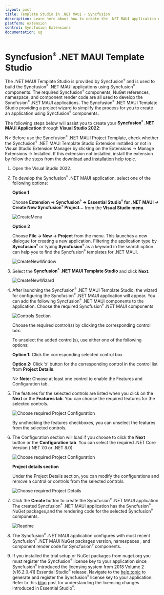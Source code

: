 ```yaml
---
layout: post
title: Template Studio in .NET MAUI - Syncfusion
description: Learn here about how to create the .NET MAUI application using Syncusion .NET MAUI Components with the help of template studio.
platform: extension
control: Syncfusion Extensions
documentation: ug
---
```


# Syncfusion<sup style="font-size:70%">&reg;</sup> .NET MAUI Template Studio

The .NET MAUI Template Studio is provided by Syncfusion<sup style="font-size:70%">&reg;</sup> and is used to build the Syncfusion<sup style="font-size:70%">&reg;</sup> .NET MAUI applications using Syncfusion<sup style="font-size:70%">&reg;</sup> components. The required Syncfusion<sup style="font-size:70%">&reg;</sup> components, NuGet references, namespace, and component render code are all used to develop the Syncfusion<sup style="font-size:70%">&reg;</sup> .NET MAUI applications. The Syncfusion<sup style="font-size:70%">&reg;</sup> .NET MAUI Template Studio providing a project wizard to simplify the process for you to create an application using Syncfusion<sup style="font-size:70%">&reg;</sup> components.

The following steps below will assist you to create your **Syncfusion<sup style="font-size:70%">&reg;</sup> .NET MAUI Application** through **Visual Studio 2022**:

N> Before use the Syncfusion<sup style="font-size:70%">&reg;</sup> .NET MAUI Project Template, check whether the Syncfusion<sup style="font-size:70%">&reg;</sup> .NET MAUI Template Studio Extension installed or not in Visual Studio Extension Manager by clicking on the Extensions -> Manage Extensions -> Installed. If this extension not installed, install the extension by follow the steps from the [download and installation](download-and-installation) help topic.

1. Open the Visual Studio 2022.

2. To develop the Syncfusion<sup style="font-size:70%">&reg;</sup> .NET MAUI application, select one of the following options:

     **Option 1**

     Choose **Extension -> Syncfusion<sup style="font-size:70%">&reg;</sup> -> Essential Studio<sup style="font-size:70%">&reg;</sup> for .NET MAUI -> Create New Syncfusion<sup style="font-size:70%">&reg;</sup> Project...** from the **Visual Studio menu**.

     ![CreateMenu](images/MenuProject.png)

     **Option 2**

     Choose **File -> New -> Project** from the menu. This launches a new dialogue for creating a new application. Filtering the application type by **Syncfusion<sup style="font-size:70%">&reg;</sup>** or typing **Syncfusion<sup style="font-size:70%">&reg;</sup>** as a keyword in the search option can help you to find the Syncfusion<sup style="font-size:70%">&reg;</sup> templates for .NET MAUI.

     ![CreateNewWindow](images/ProjectTemplates.png)

3. Select the **Syncfusion<sup style="font-size:70%">&reg;</sup> .NET MAUI Template Studio** and click **Next**.

     ![CreateNewWizard](images/SyncfusionTemplate.png)

4. After launching the Syncfusion<sup style="font-size:70%">&reg;</sup> .NET MAUI Template Studio, the wizard for configuring the Syncfusion<sup style="font-size:70%">&reg;</sup> .NET MAUI application will appear. You can add the following Syncfusion<sup style="font-size:70%">&reg;</sup> .NET MAUI components to the application. Choose the required Syncfusion<sup style="font-size:70%">&reg;</sup> .NET MAUI components 

    ![Controls Section](images/ControlsTab.png)

    Choose the required control(s) by clicking the corresponding control box.

    To unselect the added control(s), use either one of the following options:

    **Option 1:** Click the corresponding selected control box.

    **Option 2:** Click ‘x’ button for the corresponding control in the control list from **Project Details**. 

    N> **Note:** Choose at least one control to enable the Features and Configuration tab.

5. The features for the selected controls are listed when you click on the **Next** or the **Features tab**. You can choose the required features for the selected controls.

    ![Choose required Project Configuration](images/FeaturesTab.png)    

    By unchecking the features checkboxes, you can unselect the features from the selected controls.

6. The Configuration section will load if you choose to click the **Next** button or the **Configuration tab**. You can select the required .NET Core Version (.NET 7.0 or .NET 8.0)

     ![Choose required Project Configuration](images/ConfigurationsTab.png)

     **Project details section**

     Under the Project Details section, you can modify the configurations and remove a control or controls from the selected controls.

     ![Choose required Project Details](images/ProjectDetails.png)

7. Click the **Create** button to create the Syncfusion<sup style="font-size:70%">&reg;</sup> .NET MAUI application The created Syncfusion<sup style="font-size:70%">&reg;</sup> .NET MAUI application has the Syncfusion<sup style="font-size:70%">&reg;</sup> NuGet packages,and the rendering code for the selected Syncfusion<sup style="font-size:70%">&reg;</sup> components.

     ![Readme](images/MauiApplication.png)

8. The Syncfusion<sup style="font-size:70%">&reg;</sup> .NET MAUI application configures with most recent Syncfusion<sup style="font-size:70%">&reg;</sup> .NET MAUI NuGet packages version, namespaces , and component render code for Syncfusion<sup style="font-size:70%">&reg;</sup> components.

9. If you installed the trial setup or NuGet packages from nuget.org you must register the Syncfusion<sup style="font-size:70%">&reg;</sup> license key to your application since Syncfusion<sup style="font-size:70%">&reg;</sup> introduced the licensing system from 2018 Volume 2 (v16.2.0.41) Essential Studio<sup style="font-size:70%">&reg;</sup> release. Navigate to the [help topic](https://help.syncfusion.com/common/essential-studio/licensing/license-key#how-to-generate-syncfusion-license-key) to generate and register the Syncfusion<sup style="font-size:70%">&reg;</sup> license key to your application. Refer to this [blog](https://blog.syncfusion.com/post/Whats-New-in-2018-Volume-2-Licensing-Changes-in-the-1620x-Version-of-Essential-Studio.aspx?_ga=2.11237684.1233358434.1587355730-230058891.1567654773) post for understanding the licensing changes introduced in Essential Studio<sup style="font-size:70%">&reg;</sup>.

